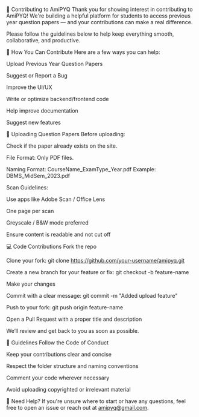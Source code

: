 🤝 Contributing to AmiPYQ
Thank you for showing interest in contributing to AmiPYQ! We're building a helpful platform for students to access previous year question papers — and your contributions can make a real difference.

Please follow the guidelines below to help keep everything smooth, collaborative, and productive.

📝 How You Can Contribute
Here are a few ways you can help:

Upload Previous Year Question Papers

Suggest or Report a Bug

Improve the UI/UX

Write or optimize backend/frontend code

Help improve documentation

Suggest new features

📂 Uploading Question Papers
Before uploading:

Check if the paper already exists on the site.

File Format: Only PDF files.

Naming Format: CourseName_ExamType_Year.pdf
Example: DBMS_MidSem_2023.pdf

Scan Guidelines:

Use apps like Adobe Scan / Office Lens

One page per scan

Greyscale / B&W mode preferred

Ensure content is readable and not cut off

💻 Code Contributions
Fork the repo

Clone your fork:
git clone https://github.com/your-username/amipyq.git

Create a new branch for your feature or fix:
git checkout -b feature-name

Make your changes

Commit with a clear message:
git commit -m "Added upload feature"

Push to your fork:
git push origin feature-name

Open a Pull Request with a proper title and description

We’ll review and get back to you as soon as possible.

📌 Guidelines
Follow the Code of Conduct

Keep your contributions clear and concise

Respect the folder structure and naming conventions

Comment your code wherever necessary

Avoid uploading copyrighted or irrelevant material

🙋 Need Help?
If you're unsure where to start or have any questions, feel free to open an issue or reach out at amipyq@gmail.com.